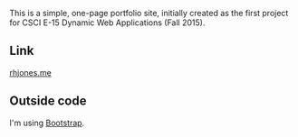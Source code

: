 This is a simple, one-page portfolio site, initially created as the first project for CSCI E-15 Dynamic Web Applications (Fall 2015).

## Link
[rhjones.me](http://rhjones.me)

## Outside code
I'm using [Bootstrap](http://getbootstrap.com/).
